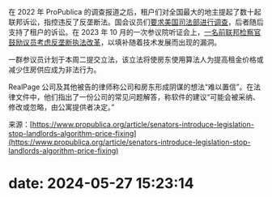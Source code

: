 在 2022 年 ProPublica 的调查报道之后，租户们对全国最大的地主提起了数十起联邦诉讼，指控违反了反垄断法。国会议员们[要求美国司法部进行调查](https://www.propublica.org/article/yieldstar-rent-increase-realpage-rent-klobuchar)，后者随后支持了租户的诉讼。在 2023 年 10 月的一次参议院听证会上，[一名前联邦检察官鼓励议员考虑反垄断执法改革](https://www.propublica.org/article/doj-backs-tenants-price-fixing-case-big-landlords-real-estate-tech)，以填补随着技术发展而出现的漏洞。

一群参议员计划于本周二提交立法，该立法将使房东使用算法人为提高租金价格或减少住房供应成为非法行为。

RealPage 公司及其他被告的律师称公司和房东形成阴谋的想法“难以置信”。在法律文件中，他们指出了一份公司的常见问题解答，称软件的建议“可能会被采纳、修改或忽略，由公寓提供者决定。”

来源：[https://www.propublica.org/article/senators-introduce-legislation-stop-landlords-algorithm-price-fixing](https://www.propublica.org/article/senators-introduce-legislation-stop-landlords-algorithm-price-fixing)

# date: 2024-05-27 15:23:14

> <!--yml

category: 未分类

参议员寻求禁止房东使用算法人为提高租金 — ProPublica

这种软件被竞争性的房东广泛使用。例如，在西雅图，ProPublica 发现，10 家物业管理公司管理着一个社区 70% 的所有多户公寓 —— 并且每一家都使用了 RealPage 销售的定价软件。

-->

ProPublica 是一个调查滥用权力的非营利性新闻机构。立即注册，以接收[我们最重要的故事](https://www.propublica.org/newsletters/the-big-story?source=www.propublica.org&placement=top-note&region=national)。

这项提议的法律是在[ProPublica 的一项调查](https://www.propublica.org/article/yieldstar-rent-increase-realpage-rent)之后提出的，该调查发现总部位于德克萨斯州的 RealPage 公司销售的软件正在收集房东的专有数据，并将其输入算法，以推荐他们应该收取的租金。法律专家表示，如果房东将其用于协调定价，这种安排可能有助于他们从事类似卡特尔的行为。

“用算法定价与在私人俱乐部里抽雪茄和喝威士忌没有任何区别，”俄勒冈州民主党参议员 [罗恩·怀登](https://projects.propublica.org/represent/members/W000779-ron-wyden) 说道，他是这项新法案的主要发起人之一。“尽管我认为这些卡特尔已经违反了现行的反垄断法，但我希望法律能够非常明确地规定，对房租进行算法定价是一种犯罪。”

星期二拟提出的议案由民主党人赞助，包括**怀登**、[佛蒙特州的彼得·韦尔奇](https://projects.propublica.org/represent/members/W000800-peter-welch)和[明尼苏达州的艾米·克洛布彻](https://projects.propublica.org/represent/members/K000367-amy-klobuchar)，将使房地产所有者与协调租金价格和住房供应信息的公司签约成为非法。该立法还将禁止两个或两个以上的租赁所有者协调此类信息。还将禁止两家协调信息的公司之间的并购，以减少竞争。

怀登办公室发布的一份声明点名了RealPage和第二家物业管理技术公司Yardi。

“像RealPage和Yardi这样的公司将自己标榜为提供‘物业管理软件’，但实际上他们通过房东勾结收取超过市场价的租金，”声明说。“这正是价格操纵卡特尔的运作方式，但它们不是使用代号和秘密会议，而是将价格操纵作为一种服务提供。”

根据声明，算法正在帮助住房提供者在“住房供应和可负担性危机”中勾结，自2020年以来，租金已上涨了两位数，而无家可归的人数也在增加。声明说，所提出的法律——被称为阻止租赁住房卡特尔算法促进法案——将加强未来的法律案件，并防止可能推高租金的并购。

RealPage和Yardi没有立即回应置评请求。

租户诉讼已在田纳西州纳什维尔的联邦法院合并为一案，涉及近50家大房东。RealPage和其他被告声称，投诉未提供直接证据证明有阴谋，如“决定性证据”文件或录音电话。“总的来说，原告没有提出一个可信的横向价格操纵阴谋，”他们的法律文件说。

RealPage和其他被告试图让法院驳回这些案件。去年12月，法院同意让涉及租赁公寓的主要案件继续进行，但驳回了涉及学生住房的相关投诉。

国家低收入住房联盟总裁兼首席执行官黛安·延特尔在一份声明中表示，如果通过，所提议的法律将“提供一个重要工具，阻止掠夺性房东通过租金设置软件和算法相互勾结，进一步推高租金。”
